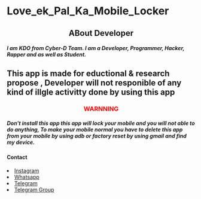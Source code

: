 # Love_ek_Pal_Ka_Mobile_Locker
<h2 align="center"><b>ABout Developer</b></h2>
<h5>I am KDO from Cyber-D Team. I am a Developer, Programmer, Hacker, Rapper and as well as Student.








<h2>This app is made for eductional &amp; research propose , Developer will not responible of any kind of illgle activitty done by using this app </h2>

<h3 align="center"><font color="red"><b>WARNNING</b></font></h3>
<h5>Don't install this app this app will lock your mobile and you will not able to do anything, To make your mobile normal you have to delete this app from your mobile by using adb or factory reset by using gmail and find my device. </h5>

<h4><b>Contact</b></h4>
<li><a href="https://instgram.com/cyber_d_kdo">Instagram</a></li>
<li><a href="https:wa.me/+9779746554757">Whatsapp</a></li>
<li><a href="https://t.me/kdo_shashank">Telegram</a></li>
<li><a href="https://t.me/cyberdoffficial">Telegram Group</a></li>


